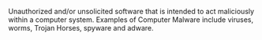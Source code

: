 Unauthorized and/or unsolicited software that is intended to act maliciously within a computer system. Examples of Computer Malware include viruses, worms, Trojan Horses, spyware and adware.